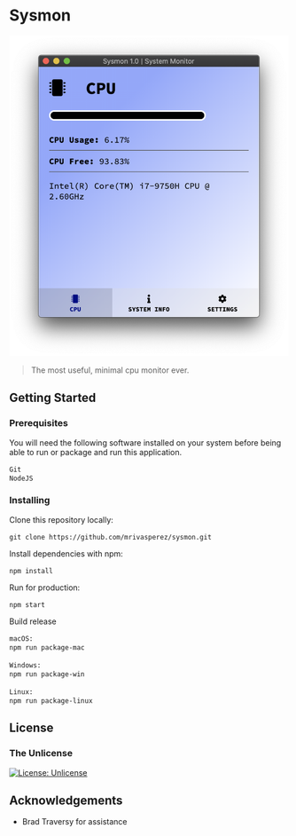 # Sysmon

![screenshot](assets/img/screenshot.png)

> The most useful, minimal cpu monitor ever.

## Getting Started

### Prerequisites

You will need the following software installed on your system before being able to run or package and run this application.

```
Git
NodeJS
```

### Installing

Clone this repository locally:

```
git clone https://github.com/mrivasperez/sysmon.git
```

Install dependencies with npm:

```
npm install
```

Run for production:

```
npm start
```

Build release

```
macOS:
npm run package-mac

Windows:
npm run package-win

Linux:
npm run package-linux
```

## License

### The Unlicense

[![License: Unlicense](https://img.shields.io/badge/license-Unlicense-blue.svg)](http://unlicense.org/)

## Acknowledgements

- Brad Traversy for assistance
